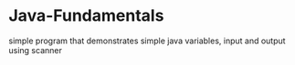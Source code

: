 # Java-Fundamentals
simple program that demonstrates simple java variables, input and output using scanner
